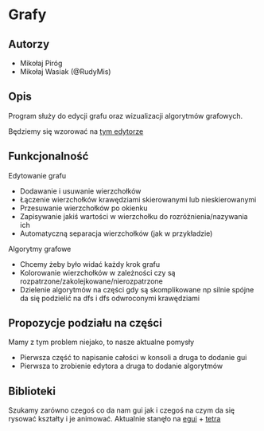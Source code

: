 # Grafy

## Autorzy
- Mikołaj Piróg
- Mikołaj Wasiak (@RudyMis)

## Opis

Program służy do edycji grafu oraz wizualizacji
algorytmów grafowych. 

Będziemy się wzorować na [tym edytorze](https://csacademy.com/app/graph_editor/) 

## Funkcjonalność

Edytowanie grafu
- Dodawanie i usuwanie wierzchołków 
- Łączenie wierzchołków krawędziami skierowanymi
lub nieskierowanymi
- Przesuwanie wierzchołków po okienku
- Zapisywanie jakiś wartości w wierzchołku 
do rozróżnienia/nazywania ich
- Automatyczną separacja wierzchołków
(jak w przykładzie)

Algorytmy grafowe
- Chcemy żeby było widać każdy krok grafu
- Kolorowanie wierzchołków w zależności czy są 
rozpatrzone/zakolejkowane/nierozpatrzone
- Dzielenie algorytmów na części gdy są skomplikowane
np silnie spójne da się podzielić na dfs i dfs odwroconymi krawędziami 

## Propozycje podziału na części 
Mamy z tym problem niejako, to nasze aktualne pomysły
- Pierwsza część to napisanie całości w konsoli a druga to dodanie gui
- Pierwsza to zrobienie edytora a druga to dodanie algorytmów

## Biblioteki
Szukamy zarówno czegoś co da nam gui jak i czegoś 
na czym da się rysować kształty i je animować. Aktualnie stanęło na
[egui](https://docs.rs/egui) + [tetra](https://tetra.seventeencups.net/) 
